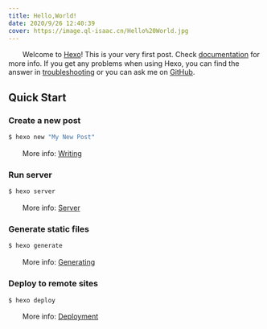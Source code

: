 ```yaml
---
title: Hello,World!
date: 2020/9/26 12:40:39
cover: https://image.ql-isaac.cn/Hello%20World.jpg
---
```


　　Welcome to [Hexo](https://hexo.io/)! This is your very first post. Check [documentation](https://hexo.io/docs/) for more info. If you get any problems when using Hexo, you can find the answer in [troubleshooting](https://hexo.io/docs/troubleshooting.html) or you can ask me on [GitHub](https://github.com/hexojs/hexo/issues).

<!-- more -->

## Quick Start

### Create a new post

``` bash
$ hexo new "My New Post"
```

　　More info: [Writing](https://hexo.io/docs/writing.html)

### Run server

``` bash
$ hexo server
```

　　More info: [Server](https://hexo.io/docs/server.html)

### Generate static files

``` bash
$ hexo generate
```

　　More info: [Generating](https://hexo.io/docs/generating.html)

### Deploy to remote sites

``` bash
$ hexo deploy
```

　　More info: [Deployment](https://hexo.io/docs/one-command-deployment.html)
